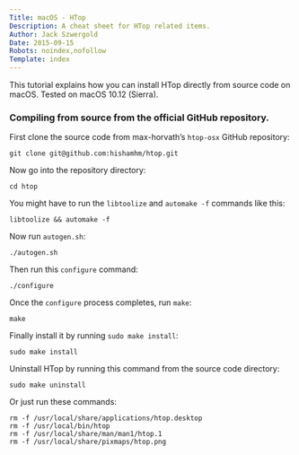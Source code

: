 ```yaml
---
Title: macOS - HTop
Description: A cheat sheet for HTop related items.
Author: Jack Szwergold
Date: 2015-09-15
Robots: noindex,nofollow
Template: index
---
```


This tutorial explains how you can install HTop directly from source code on macOS. Tested on macOS 10.12 (Sierra).

### Compiling from source from the official GitHub repository.

First clone the source code from max-horvath’s `htop-osx` GitHub repository:

	git clone git@github.com:hishamhm/htop.git
	
Now go into the repository directory:

	cd htop

You might have to run the `libtoolize` and `automake -f` commands like this:

	libtoolize && automake -f

Now run `autogen.sh`:

	./autogen.sh
	
Then run this `configure` command:

	./configure
	
Once the `configure` process completes, run `make`:

	make
	
Finally install it by running `sudo make install`:

	sudo make install

Uninstall HTop by running this command from the source code directory:

	sudo make uninstall

Or just run these commands:

	rm -f /usr/local/share/applications/htop.desktop
	rm -f /usr/local/bin/htop
	rm -f /usr/local/share/man/man1/htop.1
	rm -f /usr/local/share/pixmaps/htop.png
